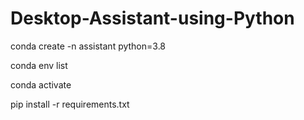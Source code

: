 # Desktop-Assistant-using-Python

conda create -n assistant python=3.8

conda env list

conda activate <env name>

pip install -r requirements.txt